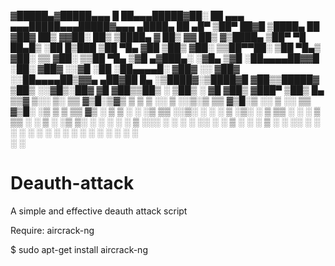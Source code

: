

▓█████▄▓█████▄▄▄      █    ██▄▄▄█████▓██░ ██     ▄▄▄    ▄▄▄█████▄▄▄█████▓▄▄▄      ▄████▄  ██ ▄█▀
▒██▀ ██▓█   ▒████▄    ██  ▓██▓  ██▒ ▓▓██░ ██▒   ▒████▄  ▓  ██▒ ▓▓  ██▒ ▓▒████▄   ▒██▀ ▀█  ██▄█▒ 
░██   █▒███ ▒██  ▀█▄ ▓██  ▒██▒ ▓██░ ▒▒██▀▀██░   ▒██  ▀█▄▒ ▓██░ ▒▒ ▓██░ ▒▒██  ▀█▄ ▒▓█    ▄▓███▄░ 
░▓█▄   ▒▓█  ░██▄▄▄▄██▓▓█  ░██░ ▓██▓ ░░▓█ ░██    ░██▄▄▄▄█░ ▓██▓ ░░ ▓██▓ ░░██▄▄▄▄██▒▓▓▄ ▄██▓██ █▄ 
░▒████▓░▒████▓█   ▓██▒▒█████▓  ▒██▒ ░░▓█▒░██▓    ▓█   ▓██▒▒██▒ ░  ▒██▒ ░ ▓█   ▓██▒ ▓███▀ ▒██▒ █▄
 ▒▒▓  ▒░░ ▒░ ▒▒   ▓▒█░▒▓▒ ▒ ▒  ▒ ░░   ▒ ░░▒░▒    ▒▒   ▓▒█░▒ ░░    ▒ ░░   ▒▒   ▓▒█░ ░▒ ▒  ▒ ▒▒ ▓▒
 ░ ▒  ▒ ░ ░  ░▒   ▒▒ ░░▒░ ░ ░    ░    ▒ ░▒░ ░     ▒   ▒▒ ░  ░       ░     ▒   ▒▒ ░ ░  ▒  ░ ░▒ ▒░
 ░ ░  ░   ░   ░   ▒   ░░░ ░ ░  ░      ░  ░░ ░     ░   ▒   ░       ░       ░   ▒  ░       ░ ░░ ░ 
   ░      ░  ░    ░  ░  ░             ░  ░  ░         ░  ░                    ░  ░ ░     ░  ░   
 ░                                                                               ░              



# Deauth-attack
A simple and effective deauth attack script

Require: aircrack-ng


$ sudo apt-get install aircrack-ng
